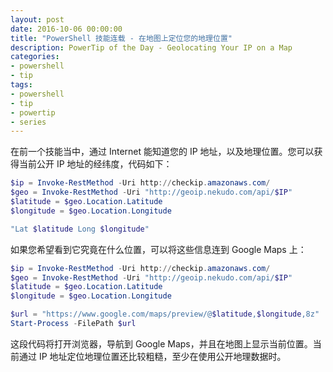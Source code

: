 ```yaml
---
layout: post
date: 2016-10-06 00:00:00
title: "PowerShell 技能连载 - 在地图上定位您的地理位置"
description: PowerTip of the Day - Geolocating Your IP on a Map
categories:
- powershell
- tip
tags:
- powershell
- tip
- powertip
- series
---
```

在前一个技能当中，通过 Internet 能知道您的 IP 地址，以及地理位置。您可以获得当前公开 IP 地址的经纬度，代码如下：

```powershell
$ip = Invoke-RestMethod -Uri http://checkip.amazonaws.com/ 
$geo = Invoke-RestMethod -Uri "http://geoip.nekudo.com/api/$IP" 
$latitude = $geo.Location.Latitude
$longitude = $geo.Location.Longitude

"Lat $latitude Long $longitude"
```

如果您希望看到它究竟在什么位置，可以将这些信息连到 Google Maps 上：

```powershell
$ip = Invoke-RestMethod -Uri http://checkip.amazonaws.com/ 
$geo = Invoke-RestMethod -Uri "http://geoip.nekudo.com/api/$IP" 
$latitude = $geo.Location.Latitude
$longitude = $geo.Location.Longitude

$url = "https://www.google.com/maps/preview/@$latitude,$longitude,8z"
Start-Process -FilePath $url
```

这段代码将打开浏览器，导航到 Google Maps，并且在地图上显示当前位置。当前通过 IP 地址定位地理位置还比较粗糙，至少在使用公开地理数据时。

<!--本文国际来源：[Geolocating Your IP on a Map](http://community.idera.com/powershell/powertips/b/tips/posts/geolocating-your-ip-on-a-map)-->
